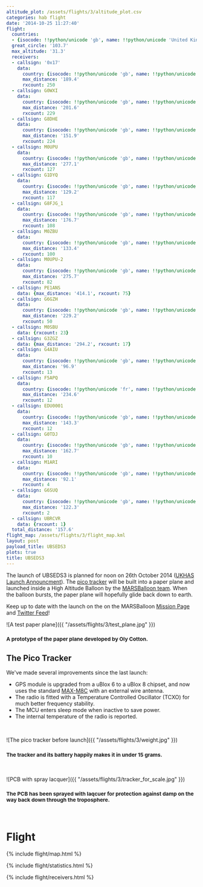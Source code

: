 ```yaml
---
altitude_plot: /assets/flights/3/altitude_plot.csv
categories: hab flight
date: '2014-10-25 11:27:40'
flight:
  countries:
  - {isocode: !!python/unicode 'gb', name: !!python/unicode 'United Kingdom'}
  great_circle: '103.7'
  max_altitude: '31.3'
  receivers:
  - callsign: '0x17'
    data:
      country: {isocode: !!python/unicode 'gb', name: !!python/unicode 'United Kingdom'}
      max_distance: '189.4'
      rxcount: 250
  - callsign: G0WXI
    data:
      country: {isocode: !!python/unicode 'gb', name: !!python/unicode 'United Kingdom'}
      max_distance: '201.6'
      rxcount: 229
  - callsign: G8DHE
    data:
      country: {isocode: !!python/unicode 'gb', name: !!python/unicode 'United Kingdom'}
      max_distance: '151.9'
      rxcount: 224
  - callsign: M0UPU
    data:
      country: {isocode: !!python/unicode 'gb', name: !!python/unicode 'United Kingdom'}
      max_distance: '277.1'
      rxcount: 127
  - callsign: G1DYQ
    data:
      country: {isocode: !!python/unicode 'gb', name: !!python/unicode 'United Kingdom'}
      max_distance: '129.2'
      rxcount: 117
  - callsign: G8FJG_1
    data:
      country: {isocode: !!python/unicode 'gb', name: !!python/unicode 'United Kingdom'}
      max_distance: '176.7'
      rxcount: 108
  - callsign: M0ZBU
    data:
      country: {isocode: !!python/unicode 'gb', name: !!python/unicode 'United Kingdom'}
      max_distance: '133.4'
      rxcount: 100
  - callsign: M0UPU-2
    data:
      country: {isocode: !!python/unicode 'gb', name: !!python/unicode 'United Kingdom'}
      max_distance: '275.7'
      rxcount: 82
  - callsign: PE1ANS
    data: {max_distance: '414.1', rxcount: 75}
  - callsign: G6GZH
    data:
      country: {isocode: !!python/unicode 'gb', name: !!python/unicode 'United Kingdom'}
      max_distance: '229.2'
      rxcount: 50
  - callsign: M0SBU
    data: {rxcount: 23}
  - callsign: G3ZGZ
    data: {max_distance: '294.2', rxcount: 17}
  - callsign: G4AIU
    data:
      country: {isocode: !!python/unicode 'gb', name: !!python/unicode 'United Kingdom'}
      max_distance: '96.9'
      rxcount: 13
  - callsign: F5APQ
    data:
      country: {isocode: !!python/unicode 'fr', name: !!python/unicode 'France'}
      max_distance: '234.6'
      rxcount: 12
  - callsign: EDU0001
    data:
      country: {isocode: !!python/unicode 'gb', name: !!python/unicode 'United Kingdom'}
      max_distance: '143.3'
      rxcount: 12
  - callsign: G0TDJ
    data:
      country: {isocode: !!python/unicode 'gb', name: !!python/unicode 'United Kingdom'}
      max_distance: '162.7'
      rxcount: 10
  - callsign: M1ARI
    data:
      country: {isocode: !!python/unicode 'gb', name: !!python/unicode 'United Kingdom'}
      max_distance: '92.1'
      rxcount: 4
  - callsign: G6SUQ
    data:
      country: {isocode: !!python/unicode 'gb', name: !!python/unicode 'United Kingdom'}
      max_distance: '122.3'
      rxcount: 2
  - callsign: UBRCVR
    data: {rxcount: 1}
  total_distance: '157.6'
flight_map: /assets/flights/3/flight_map.kml
layout: post
payload_title: UBSEDS3
plots: true
title: UBSEDS3
---
```


The launch of UBSEDS3 is planned for noon on 26th October 2014 ([UKHAS Launch Announcment](https://groups.google.com/d/msg/ukhas/Tzg2VEQuJ9w/LoL_P7tkEE0J)). The  [pico tracker](/pico-tracker/balloon/2014/08/01/pico-tracker.html) will be built into a paper plane and launched inside a High Altitude Balloon by the [MARSBalloon team](http://marsballoon.com/). When the balloon bursts, the paper plane will hopefully glide back down to earth.

Keep up to date with the launch on the on the MARSBalloon [Mission Page](http://marsballoon.com/elysium-2/) and [Twitter Feed](https://twitter.com/marsballoon)!

<!--more-->

![A test paper plane]({{ "/assets/flights/3/test_plane.jpg" }})

### <small>A prototype of the paper plane developed by Oly Cotton.</small>

## The Pico Tracker

We've made several improvements since the last launch:

* GPS module is upgraded from a uBlox 6 to a uBlox 8 chipset, and now uses the standard [MAX-M8C](http://www.u-blox.com/en/gps-modules/pvt-modules/max-m8-series-concurrent-gnss-modules.html) with an external wire antenna.
* The radio is fitted with a Temperature Controlled Oscillator (TCXO) for much better frequency stability.
* The MCU enters sleep mode when inactive to save power.
* The internal temperature of the radio is reported.

<br/>

![The pico tracker before launch]({{ "/assets/flights/3/weight.jpg" }})

### <small>The tracker and its battery happily makes it in under 15 grams.</small>

<br/>

![PCB with spray lacquer]({{ "/assets/flights/3/tracker_for_scale.jpg" }})

### <small>The PCB has been sprayed with laqcuer for protection against damp on the way back down through the troposphere.</small>

<br/>

# Flight

{% include flight/map.html %}

{% include flight/statistics.html %}

{% include flight/receivers.html %}
